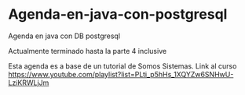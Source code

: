# Agenda-en-java-con-postgresql
Agenda en java con DB postgresql

Actualmente terminado hasta la parte 4 inclusive

Esta agenda es a base de un tutorial de Somos Sistemas.
Link al curso
https://www.youtube.com/playlist?list=PLti_p5hHs_1XQYZw6SNHwU-LziKRWLjJm
